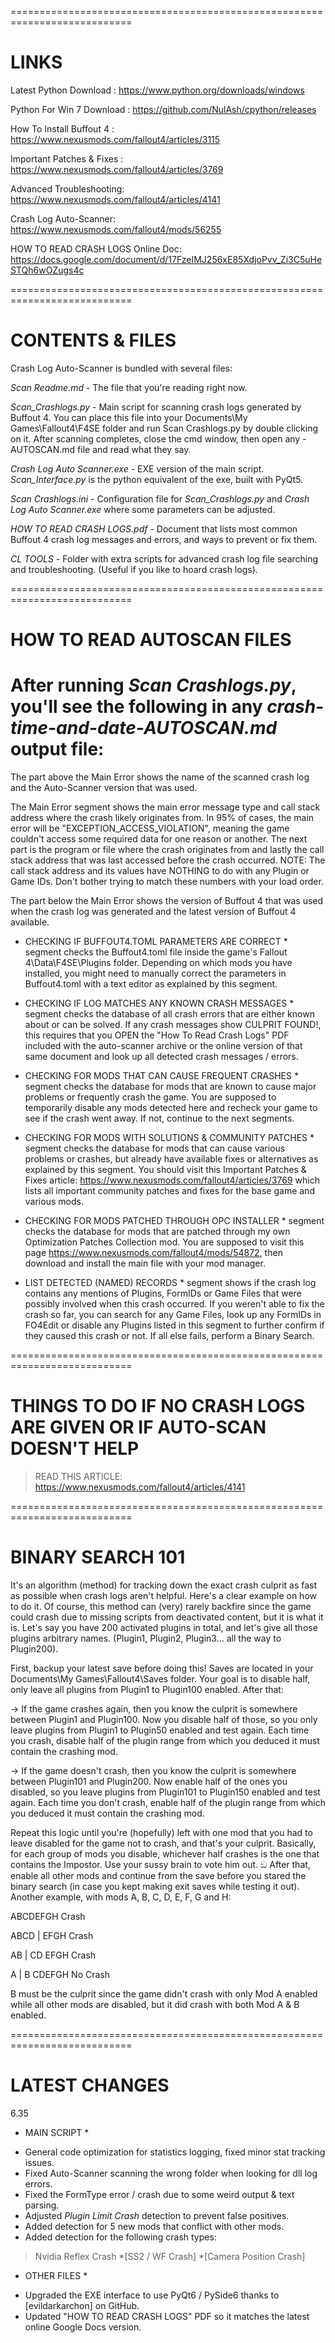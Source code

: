 ===========================================================================

# LINKS #

Latest Python Download : https://www.python.org/downloads/windows

Python For Win 7 Download : https://github.com/NulAsh/cpython/releases

How To Install Buffout 4 : https://www.nexusmods.com/fallout4/articles/3115

Important Patches & Fixes : https://www.nexusmods.com/fallout4/articles/3769

Advanced Troubleshooting: https://www.nexusmods.com/fallout4/articles/4141

Crash Log Auto-Scanner: https://www.nexusmods.com/fallout4/mods/56255

HOW TO READ CRASH LOGS Online Doc: https://docs.google.com/document/d/17FzeIMJ256xE85XdjoPvv_Zi3C5uHeSTQh6wOZugs4c

===========================================================================
# CONTENTS & FILES #

Crash Log Auto-Scanner is bundled with several files:

*Scan Readme.md* - The file that you're reading right now.

*Scan_Crashlogs.py* - Main script for scanning crash logs generated by Buffout 4. You can place this file into your Documents\My Games\Fallout4\F4SE folder
and run Scan Crashlogs.py by double clicking on it. After scanning completes, close the cmd window, then open any -AUTOSCAN.md file and read what they say.

*Crash Log Auto Scanner.exe* - EXE version of the main script. *Scan_Interface.py* is the python equivalent of the exe, built with PyQt5.

*Scan Crashlogs.ini* - Configuration file for *Scan_Crashlogs.py* and *Crash Log Auto Scanner.exe* where some parameters can be adjusted.

*HOW TO READ CRASH LOGS.pdf* - Document that lists most common Buffout 4 crash log messages and errors, and ways to prevent or fix them.

*CL TOOLS* - Folder with extra scripts for advanced crash log file searching and troubleshooting. (Useful if you like to hoard crash logs).

===========================================================================
# HOW TO READ AUTOSCAN FILES #

After running *Scan Crashlogs.py*, you'll see the following in any *crash-time-and-date-AUTOSCAN.md* output file:
==========
The part above the Main Error shows the name of the scanned crash log and the Auto-Scanner version that was used.

The Main Error segment shows the main error message type and call stack address where the crash likely originates from.
In 95% of cases, the main error will be "EXCEPTION_ACCESS_VIOLATION", meaning the game couldn't access some required data for one reason or another.
The next part is the program or file where the crash originates from and lastly the call stack address that was last accessed before the crash occurred.
NOTE: The call stack address and its values have NOTHING to do with any Plugin or Game IDs. Don't bother trying to match these numbers with your load order.

The part below the Main Error shows the version of Buffout 4 that was used when the crash log was generated and the latest version of Buffout 4 available.

* CHECKING IF BUFFOUT4.TOML PARAMETERS ARE CORRECT * segment checks the Buffout4.toml file inside the game's Fallout 4\Data\F4SE\Plugins folder.
Depending on which mods you have installed, you might need to manually correct the parameters in Buffout4.toml with a text editor as explained by this segment.

* CHECKING IF LOG MATCHES ANY KNOWN CRASH MESSAGES * segment checks the database of all crash errors that are either known about or can be solved.
If any crash messages show CULPRIT FOUND!, this requires that you OPEN the "How To Read Crash Logs" PDF included with the auto-scanner archive
or the online version of that same document and look up all detected crash messages / errors.

* CHECKING FOR MODS THAT CAN CAUSE FREQUENT CRASHES * segment checks the database for mods that are known to cause major problems or frequently crash the game.
You are supposed to temporarily disable any mods detected here and recheck your game to see if the crash went away. If not, continue to the next segments. 

* CHECKING FOR MODS WITH SOLUTIONS & COMMUNITY PATCHES * segment checks the database for mods that can cause various problems or crashes,
but already have available fixes or alternatives as explained by this segment. You should visit this Important Patches & Fixes article:
https://www.nexusmods.com/fallout4/articles/3769 which lists all important community patches and fixes for the base game and various mods.

* CHECKING FOR MODS PATCHED THROUGH OPC INSTALLER * segment checks the database for mods that are patched through my own Optimization Patches Collection mod.
You are supposed to visit this page https://www.nexusmods.com/fallout4/mods/54872, then download and install the main file with your mod manager.

* LIST DETECTED (NAMED) RECORDS * segment shows if the crash log contains any
mentions of Plugins, FormIDs or Game Files that were possibly involved when this crash occurred.
If you weren't able to fix the crash so far, you can search for any Game Files, look up any FormIDs in FO4Edit
or disable any Plugins listed in this segment to further confirm if they caused this crash or not. If all else fails, perform a Binary Search.

===========================================================================
# THINGS TO DO IF NO CRASH LOGS ARE GIVEN OR IF AUTO-SCAN DOESN'T HELP #

> READ THIS ARTICLE: https://www.nexusmods.com/fallout4/articles/4141

===========================================================================
# BINARY SEARCH 101 #

It's an algorithm (method) for tracking down the exact crash culprit as fast as possible when crash logs aren't helpful. Here's a clear example on how to do it.
Of course, this method can (very) rarely backfire since the game could crash due to missing scripts from deactivated content, but it is what it is.
Let's say you have 200 activated plugins in total, and let's give all those plugins arbitrary names. (Plugin1, Plugin2, Plugin3... all the way to Plugin200).

First, backup your latest save before doing this! Saves are located in your Documents\My Games\Fallout4\Saves folder.
Your goal is to disable half, only leave all plugins from Plugin1 to Plugin100 enabled. After that:

-> If the game crashes again, then you know the culprit is somewhere between Plugin1 and Plugin100.  Now you disable half of those, so you only leave plugins from
Plugin1 to Plugin50 enabled and test again. Each time you crash, disable half of the plugin range from which you deduced it must contain the crashing mod.

-> If the game doesn't crash,  then you know the culprit is somewhere between Plugin101 and Plugin200. Now enable half of the ones you disabled, so you leave plugins from
Plugin101 to Plugin150 enabled and test again. Each time you don't crash, enable half of the plugin range from which you deduced it must contain the crashing mod.

Repeat this logic until you're (hopefully) left with one mod that you had to leave disabled for the game not to crash, and that's your culprit.
Basically, for each group of mods you disable, whichever half crashes is the one that contains the Impostor. Use your sussy brain to vote him out. ඞ
After that, enable all other mods and continue from the save before you stared the binary search (in case you kept making exit saves while testing it out). 
Another example, with mods A, B, C, D, E, F, G and H:

ABCDEFGH
Crash

ABCD | EFGH
Crash

AB | CD EFGH
Crash

A | B CDEFGH
No Crash

B must be the culprit since the game didn't crash with only Mod A enabled while all other mods are disabled, but it did crash with both Mod A & B enabled.

===========================================================================
# LATEST CHANGES #

6.35
* MAIN SCRIPT *
- General code optimization for statistics logging, fixed minor stat tracking issues.
- Fixed Auto-Scanner scanning the wrong folder when looking for dll log errors.
- Fixed the FormType error / crash due to some weird output & text parsing.
- Adjusted *Plugin Limit Crash* detection to prevent false positives.
- Added detection for 5 new mods that conflict with other mods.
- Added detection for the following crash types:
> Nvidia Reflex Crash
> *[SS2 / WF Crash]
> *[Camera Position Crash]

* OTHER FILES *
- Upgraded the EXE interface to use PyQt6 / PySide6 thanks to [evildarkarchon] on GitHub.
- Updated "HOW TO READ CRASH LOGS" PDF so it matches the latest online Google Docs version.
